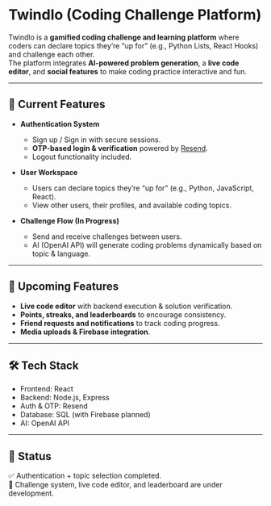 # Twindlo (Coding Challenge Platform)

Twindlo is a **gamified coding challenge and learning platform** where coders can declare topics they’re “up for” (e.g., Python Lists, React Hooks) and challenge each other.  
The platform integrates **AI-powered problem generation**, a **live code editor**, and **social features** to make coding practice interactive and fun.  

---

## 🚀 Current Features
- **Authentication System**  
  - Sign up / Sign in with secure sessions.  
  - **OTP-based login & verification** powered by [Resend](https://resend.com).  
  - Logout functionality included.  

- **User Workspace**  
  - Users can declare topics they’re “up for” (e.g., Python, JavaScript, React).  
  - View other users, their profiles, and available coding topics.  

- **Challenge Flow (In Progress)**  
  - Send and receive challenges between users.  
  - AI (OpenAI API) will generate coding problems dynamically based on topic & language.  

---

## 🎯 Upcoming Features
- **Live code editor** with backend execution & solution verification.  
- **Points, streaks, and leaderboards** to encourage consistency.  
- **Friend requests and notifications** to track coding progress.  
- **Media uploads & Firebase integration**.  

---

## 🛠 Tech Stack
- Frontend: React  
- Backend: Node.js, Express  
- Auth & OTP: Resend  
- Database: SQL (with Firebase planned)  
- AI: OpenAI API  

---

## 📌 Status
✅ Authentication + topic selection completed.  
🚧 Challenge system, live code editor, and leaderboard are under development.  

